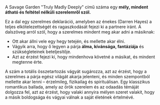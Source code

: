 A Savage Garden "Truly Madly Deeply" című száma egy **mély, mindent átható és feltétel nélküli szerelemről szól.**

Ez a dal egy szerelmes deklaráció, amelyben az énekes (Darren Hayes) a teljes elkötelezettségét és ragaszkodását fejezi ki a partnere iránt. A dalszöveg arról szól, hogy a szerelmes mindent meg akar adni a másiknak:

*   Ott akar állni vele egy hegy tetején, és mellette akar élni.
*   Vágyik arra, hogy ő legyen a párja **álma, kívánsága, fantáziája** és szükségleteinek beteljesítője.
*   Azt az érzést fejezi ki, hogy mindenhova követné a másikat, és mindent megtenne érte.

A szám a totális összetartozás vágyát sugározza, azt az érzést, hogy a szerelmes a párja egész világát akarja jelenteni, és minden szempontból mellette akar lenni – érzelmileg, fizikailag és spirituálisan. Egy klasszikus romantikus ballada, amely az örök szerelem és az odaadás témáját dolgozza fel, azt az érzést, hogy valaki annyira mélyen szeret valakit, hogy a másik boldogsága és vágyai válnak a saját életének értelmévé.